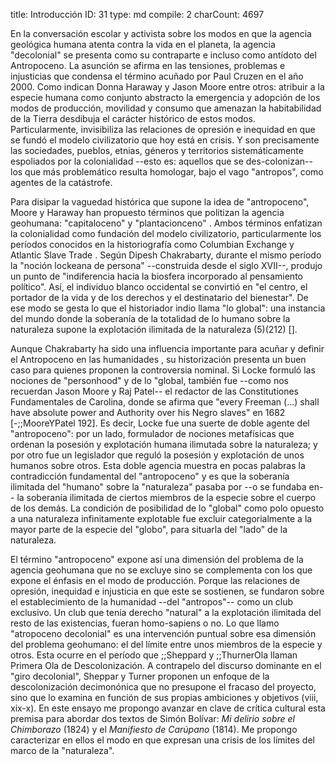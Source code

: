 title:          Introducción
ID:             31
type:           md
compile:        2
charCount:      4697


En la conversación escolar y activista sobre los modos en que la agencia geológica humana atenta contra la vida en el planeta, la agencia "decolonial" se presenta como su contraparte e incluso como  antídoto del Antropoceno<!--nota: ejemplos-->. La asunción se afirma en las tensiones, problemas e injusticias que condensa el término acuñado por Paul Cruzen en el año 2000. Como indican Donna Haraway y Jason Moore entre otros<!--nota: ejemplos-->: atribuir a la especie humana como conjunto abstracto la emergencia y adopción de los modos de producción, movilidad y consumo que amenazan la habitabilidad de la Tierra desdibuja el carácter histórico de estos modos. Particularmente, invisibiliza las relaciones de opresión e inequidad en que se fundó el modelo civilizatorio que hoy está en crisis. Y son precisamente las sociedades, pueblos, etnias, géneros y territorios sistemáticamente espoliados por la colonialidad --esto es: aquellos que se des-colonizan-- los que más problemático resulta homologar, bajo el vago "antropos", como agentes de la catástrofe.

Para disipar la vaguedad histórica que supone la idea de "antropoceno", Moore y Haraway han propuesto términos que politizan la agencia geohumana: "capitaloceno" <!--definición--> y "plantacionceno" <!--definición-->. Ambos términos enfatizan la colonialidad como fundación del modelo civilizatorio, particularmente los períodos conocidos en la historiografía como Columbian Exchange y Atlantic Slave Trade <!--referencias-->.  Según Dipesh Chakrabarty, durante el mismo período la "noción lockeana de persona" --construida desde el siglo XVII--, produjo un punto de "indiferencia hacia la biosfera incorporado al pensamiento político". Así, el individuo blanco occidental se convirtió en "el centro, el portador de la vida y de los derechos y el destinatario del bienestar". De ese modo se gesta lo que el historiador indio llama "lo global": una instancia del mundo donde la soberanía de la totalidad de lo humano sobre la naturaleza supone la explotación ilimitada de la naturaleza (5)(212) [<!--(#ftn11)-->]. 

Aunque Chakrabarty ha sido una influencia importante para acuñar y definir el Antropoceno en las humanidades <!--referencia-->, su historización presenta un buen caso para quienes proponen la controversia nominal. Si Locke formuló las nociones de "personhood" y de lo "global, también fue --como nos recuerdan Jason Moore y Raj Patel-- el redactor de las Constitutiones Fundamentales de Carolina, donde se afirma que "every Freeman (...) shall have absolute power and Authority over his Negro slaves" en 1682 [-;;MooreYPatel 192]. Es decir, Locke fue una suerte de doble agente del "antropoceno": por un lado, formulador de nociones metafísicas que ordenan la posesión y explotación humana ilimutada sobre la naturaleza; y por otro fue un legislador que reguló la posesión y explotación de unos humanos sobre otros. Esta doble agencia muestra en pocas palabras la contradicción fundamental del "antropoceno" y es que la soberanía ilimitada del "humano" sobre la "naturaleza" pasaba por --o se fundaba en-- la soberanía ilimitada de ciertos miembros de la especie sobre el cuerpo de los demás. La condición de posibilidad de lo "global" como polo opuesto a una naturaleza infinitamente explotable fue excluir categorialmente a la mayor parte de la especie del "globo", para situarla del "lado" de la naturaleza. 

El término "antropoceno" expone así una dimensión del problema de la agencia geohumana que no se excluye sino se complementa con los que expone el énfasis en el modo de producción. Porque las relaciones de opresión, inequidad e injusticia en que este se sostienen, se fundaron sobre el establecimiento de la humanidad --del "antropos"-- como un club exclusivo. Un club que tenía derecho "natural" a la explotación ilimitada del resto de las existencias, fueran homo-sapiens o no. Lo que llamo "atropoceno decolonial" es una intervención puntual sobre esa dimensión del problema geohumano: el del límite entre unos miembros de la especie y otros. Esta ocurre en el período que ;;Sheppard y ;;ThurnerOla llaman Primera Ola de Descolonización. A contrapelo del discurso dominante en el "giro decolonial", Sheppar y Turner proponen un enfoque de la descolonización decimonónica que no presupone el fracaso del proyecto, sino que lo examina en función de sus propias ambiciones y objetivos (viii, xix-x). En este ensayo me propongo avanzar en clave de crítica cultural esta premisa para abordar dos textos de Simón Bolívar: *Mi delirio sobre el Chimborazo* (1824) y el *Manifiesto de Carúpano* (1814). Me propongo caracterizar en ellos el modo en que expresan una crisis de los límites del marco de la "naturaleza".